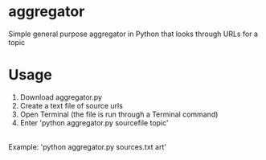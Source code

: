 # aggregator
Simple general purpose aggregator in Python that looks through URLs for a topic

# Usage
1. Download aggregator.py
2. Create a text file of source urls
3. Open Terminal (the file is run through a Terminal command)
4. Enter 'python aggregator.py sourcefile topic'
<br>
Example: 'python aggregator.py sources.txt art'
